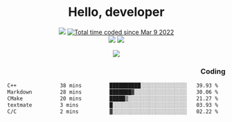 # <div align='center' >Hello, developer</div>

<div align='center'>
  <a ><img src="https://img.shields.io/badge/dynamic/json?url=https%3A%2F%2Fapi.swo.moe%2Fstats%2Fgithub%2FFree-Aaron-Li&query=count&color=181717&label=GitHub&labelColor=282c34&logo=github&suffix=+follows&cacheSeconds=3600"></a>
  <a href="https://wakatime.com/@fe40087f-8eae-48dc-9950-ad0633db1591"><img src="https://wakatime.com/badge/user/fe40087f-8eae-48dc-9950-ad0633db1591.svg" alt="Total time coded since Mar 9 2022" /></a>
</div>
<div align='center'>
  <a><img src="https://img.shields.io/badge/Rookie-blue?style=plastic&logo=c&logoColor=blue&labelColor=7a6d56"></a>
  <a><img src="https://img.shields.io/badge/Rookie-blue?style=plastic&logo=c%2B%2B&logoColor=blue&labelColor=7a6d56"></a> 
</div>

<p align="center">
  <img src="https://readme-typing-svg.demolab.com/?lines=你好!+开发者;Hello!+ developer&font=Fira%20Code&center=true&width=380&height=50&duration=4000&pause=1000">
</p>


<div align='right'>
  <h3>Coding</h3>
</div>

<!--START_SECTION:waka-->

```txt
C++              38 mins         ██████████░░░░░░░░░░░░░░░   39.93 %
Markdown         28 mins         ███████▓░░░░░░░░░░░░░░░░░   30.06 %
CMake            20 mins         █████▒░░░░░░░░░░░░░░░░░░░   21.27 %
textmate         3 mins          █░░░░░░░░░░░░░░░░░░░░░░░░   03.93 %
C/C              2 mins          ▓░░░░░░░░░░░░░░░░░░░░░░░░   02.22 %
```

<!--END_SECTION:waka-->




